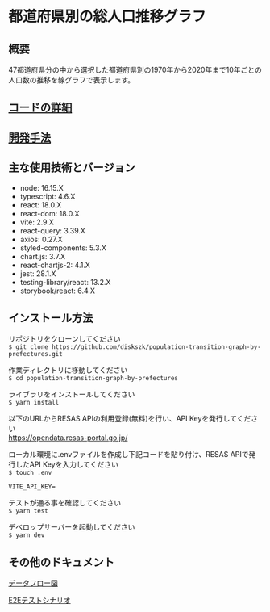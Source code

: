 # 都道府県別の総人口推移グラフ

## 概要

47都道府県分の中から選択した都道府県別の1970年から2020年まで10年ごとの人口数の推移を線グラフで表示します。

## [コードの詳細](./documents/description.md)

## [開発手法](./documents/development-method.md)

## 主な使用技術とバージョン

- node: 16.15.X
- typescript: 4.6.X
- react: 18.0.X
- react-dom: 18.0.X
- vite: 2.9.X
- react-query: 3.39.X
- axios: 0.27.X
- styled-components: 5.3.X
- chart.js: 3.7.X
- react-chartjs-2: 4.1.X
- jest: 28.1.X
- testing-library/react: 13.2.X
- storybook/react: 6.4.X


## インストール方法

リポジトリをクローンしてください  
`$ git clone https://github.com/diskszk/population-transition-graph-by-prefectures.git`  

作業ディレクトリに移動してください  
`$ cd population-transition-graph-by-prefectures`

ライブラリをインストールしてください  
`$ yarn install`

以下のURLからRESAS APIの利用登録(無料)を行い、API Keyを発行してください  
https://opendata.resas-portal.go.jp/

ローカル環境に.envファイルを作成し下記コードを貼り付け、RESAS APIで発行したAPI Keyを入力してください  
`$ touch .env`  

```
VITE_API_KEY=
```

テストが通る事を確認してください  
`$ yarn test`

デベロップサーバーを起動してください  
`$ yarn dev`

## その他のドキュメント

[データフロー図](./documents/data-flow/data-flow.md)

[E2Eテストシナリオ](./documents/test-scenario.md)